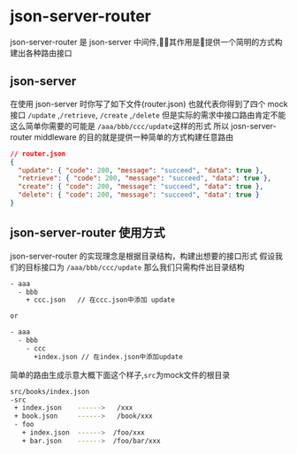 # json-server-router

json-server-router 是 json-server 中间件,其作用是提供一个简明的方式构建出各种路由接口

## json-server

在使用 json-server 时你写了如下文件(router.json) 也就代表你得到了四个 mock 接口
`/update` ,`/retrieve`, `/create` ,`/delete`
但是实际的需求中接口路由肯定不能这么简单你需要的可能是 `/aaa/bbb/ccc/update`这样的形式
所以 josn-server-router middleware 的目的就是提供一种简单的方式构建任意路由

```json
// router.json
{
  "update": { "code": 200, "message": "succeed", "data": true },
  "retrieve": { "code": 200, "message": "succeed", "data": true },
  "create": { "code": 200, "message": "succeed", "data": true },
  "delete": { "code": 200, "message": "succeed", "data": true }
}
```

## json-server-router 使用方式

json-server-router 的实现理念是根据目录结构，构建出想要的接口形式
假设我们的目标接口为 `/aaa/bbb/ccc/update`
那么我们只需构件出目录结构

```bash
- aaa
  - bbb
    + ccc.json   // 在ccc.json中添加 update

or

- aaa
  - bbb
    - ccc
      +index.json // 在index.json中添加update
```

简单的路由生成示意大概下面这个样子,`src`为mock文件的根目录

```bash
src/books/index.json
-src
 + index.json    ------>   /xxx
 + book.json     ------>   /book/xxx
 - foo
   + index.json  ------>  /foo/xxx
   + bar.json    ------>  /foo/bar/xxx
```
